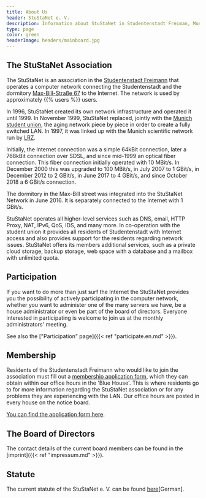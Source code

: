 ```yaml
---
title: About Us
header: StuStaNet e. V.
description: Information about StuStaNet in Studentenstadt Freiman, Munich, Germany
type: page
color: green
headerImage: headers/mainboard.jpg
---
```


## The StuStaNet Association
The StuStaNet is an association in the [Studentenstadt Freimann](https://stusta.de/en/) that operates a computer network connecting the Studentenstadt and the dormitory [Max-Bill-Straße 67](https://max-bill.de/) to the Internet. The network is used by approximately {{% users %}} users.

In 1996, StuStaNet created its own network infrastructure and operated it until 1999. In November 1999, StuStaNet replaced, jointly with the [Munich student union](https://www.studentenwerk-muenchen.de/), the aging network piece by piece in order to create a fully switched LAN. In 1997, it was linked up with the Munich scientific network run by [LRZ](https://www.lrz.de/).

Initially, the Internet connection was a simple 64kBit connection, later a 768kBit connection over SDSL, and since mid-1999 an optical fiber connection. This fiber connection initially operated with 10 MBit/s. In December 2000 this was upgraded to 100 MBit/s, in July 2007 to 1 GBit/s, in December 2012 to 2 GBit/s, in June 2017 to 4 GBit/s, and since October 2018 a 6 GBit/s connection.

The dormitory in the Max-Bill street was integrated into the StuStaNet Network in June 2016. It is separately connected to the Internet with 1 GBit/s.

StuStaNet operates all higher-level services such as DNS, email, HTTP Proxy, NAT, IPv6, QoS, IDS, and many more. In co-operation with the student union it provides all residents of Studentenstadt with Internet access and also provides support for the residents regarding network issues. StuStaNet offers its members additional services, such as a private cloud storage, backup storage, web space with a database and a mailbox with unlimited quota.

## Participation
If you want to do more than just surf the Internet the StuStaNet provides you the possibility of actively participating in the computer network, whether you want to administer one of the many servers we have, be a house administrator or even be part of the board of directors. Everyone interested in participating is welcome to join us at the monthly administrators' meeting.

See also the ["Participation" page]({{< ref "participate.en.md" >}}).

## Membership
Residents of the Studentenstadt Freimann who would like to join the association must fill out a [membership application form](https://reg.stusta.de/), which they can obtain within our office hours in the 'Blue House'. This is where residents go to for more information regarding the StuStaNet association or for any problems they are experiencing with the LAN. Our office hours are posted in every house on the notice board.

[You can find the application form here](https://reg.stusta.de/).

## The Board of Directors
The contact details of the current board members can be found in the [imprint]({{< ref "impressum.md" >}}).

## Statute
The current statute of the StuStaNet e. V. can be found [here](https://vereinsanzeiger.stustanet.de/satzung.pdf)[German].

